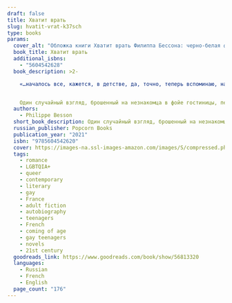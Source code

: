 ```yaml
---
draft: false
title: Хватит врать
slug: hvatit-vrat-k37sch
type: books
params:
  cover_alt: "Обложка книги Хватит врать Филиппа Бессона: черно-белая фотография объятий двух юношей, поверх наложено крупное белое название на русском."
  book_title: Хватит врать
  additional_isbns:
    - "5604542628"
  book_description: >2-

    «…началось все, кажется, в детстве, да, точно, теперь вспоминаю, началось, когда я был мальчишкой, маму это тревожило, она говорила: хватит врать, она говорила именно врать, а не сочинять, но я продолжал и спустя много лет занимаюсь тем же…»


    Один случайный взгляд, брошенный на незнакомца в фойе гостиницы, переносит Филиппа, знаменитого писателя, в холодное зимнее утро 1984 года, когда он встречает свою первую — и короткую — любовь, воспоминания о которой будут преследовать его всю жизнь.
  authors:
    - Philippe Besson
  short_book_description: Один случайный взгляд, брошенный на незнакомца в фойе гостиницы, переносит Филиппа, знаменитого писателя, в холодное зимнее утро 1984 года, когда он встречает свою первую — и короткую — любовь, воспоминания о которой будут преследовать его всю жизнь.
  russian_publisher: Popcorn Books
  publication_year: "2021"
  isbn: "9785604542620"
  cover: https://images-na.ssl-images-amazon.com/images/S/compressed.photo.goodreads.com/books/1611550608i/56813320.jpg
  tags:
    - romance
    - LGBTQIA+
    - queer
    - contemporary
    - literary
    - gay
    - France
    - adult fiction
    - autobiography
    - teenagers
    - French
    - coming of age
    - gay teenagers
    - novels
    - 21st century
  goodreads_link: https://www.goodreads.com/book/show/56813320
  languages:
    - Russian
    - French
    - English
  page_count: "176"
---
```


